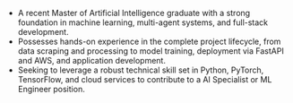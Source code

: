 - A recent Master of Artificial Intelligence graduate with a strong foundation in machine learning, multi-agent systems, and full-stack development. 
- Possesses hands-on experience in the complete project lifecycle, from data scraping and processing to model training, deployment via FastAPI and AWS, and application development. 
- Seeking to leverage a robust technical skill set in Python, PyTorch, TensorFlow, and cloud services to contribute to a AI Specialist or ML Engineer position.



<!---
Alicisox/Alicisox is a ✨ special ✨ repository because its `README.md` (this file) appears on your GitHub profile.
You can click the Preview link to take a look at your changes.
--->
